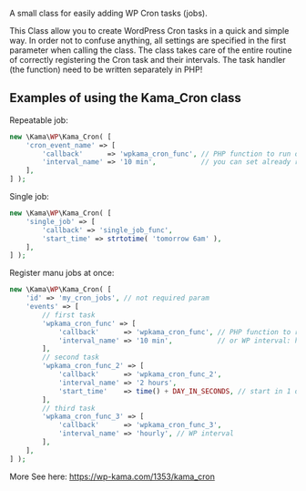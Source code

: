 A small class for easily adding WP Cron tasks (jobs).

This Class allow you to create WordPress Cron tasks in a quick and simple way. In order not to confuse anything, all settings are specified in the first parameter when calling the class. The class takes care of the entire routine of correctly registering the Cron task and their intervals. The task handler (the function) need to be written separately in PHP!


## Examples of using the Kama_Cron class

Repeatable job:
```php
new \Kama\WP\Kama_Cron( [
    'cron_event_name' => [
        'callback'      => 'wpkama_cron_func', // PHP function to run on job
        'interval_name' => '10 min',           // you can set already registered interval: hourly, twicedaily, daily
    ],
] );
```

Single job:
```php
new \Kama\WP\Kama_Cron( [
    'single_job' => [
        'callback' => 'single_job_func',
        'start_time' => strtotime( 'tomorrow 6am' ),
    ],
] );
```

Register manu jobs at once:
```php
new \Kama\WP\Kama_Cron( [
    'id' => 'my_cron_jobs', // not required param
    'events' => [
        // first task
        'wpkama_cron_func' => [
            'callback'      => 'wpkama_cron_func', // PHP function to run on job
            'interval_name' => '10 min',           // or WP interval: hourly, twicedaily, daily
        ],
        // second task
        'wpkama_cron_func_2' => [
            'callback'      => 'wpkama_cron_func_2',
            'interval_name' => '2 hours',
            'start_time'    => time() + DAY_IN_SECONDS, // start in 1 day
        ],
        // third task
        'wpkama_cron_func_3' => [
            'callback'      => 'wpkama_cron_func_3',
            'interval_name' => 'hourly', // WP interval
        ],
    ],
] );
```

More See here: https://wp-kama.com/1353/kama_cron
